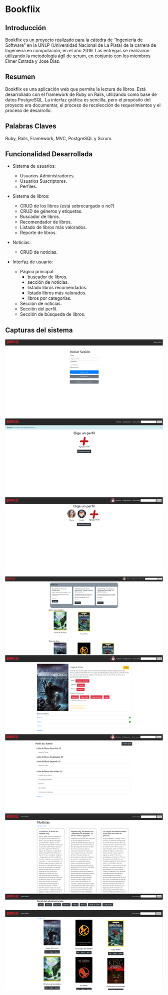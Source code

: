 # Bookflix

## Introducción

Bookflix es un proyecto realizado para la cátedra de “Ingeniería de Software” en la UNLP (Universidad Nacional de La Plata) de la carrera de Ingeniería en computación, en el año 2019. Las entregas se realizaron utilizando la metodología ágil de scrum, en conjunto con los miembros Elmer Estrada y Jose Diaz.

## Resumen

Bookflix es una aplicación web que permite la lectura de libros. Está desarrollado con el framework de Ruby on Rails, utilizando como base de datos PostgreSQL. La interfaz gráfica es sencilla, pero el propósito del proyecto era documentar, el proceso de recolección de requerimientos y el proceso de desarrollo.

## Palabras Claves

Ruby, Rails, Framework, MVC, PostgreSQL y Scrum.

## Funcionalidad Desarrollada

-   Sistema de usuarios:

    -   Usuarios Administradores.
    -   Usuarios Suscriptores.
    -   Perfiles.

-   Sistema de libros:
    -   CRUD de los libros (está sobrecargado o no?)
    -   CRUD de géneros y etiquetas.
    -   Buscador de libros.
    -   Recomendador de libros.
    -   Listado de libros más valorados.
    -   Reporte de libros.
-   Noticias:
    -   CRUD de noticias.
-   Interfaz de usuario:
    -   Página principal:
        -   buscador de libros.
        -   sección de noticias.
        -   listado libros recomendados.
        -   listado libros más valorados.
        -   libros por categorías.
    -   Sección de noticias.
    -   Sección del perfil.
    -   Sección de búsqueda de libros.

## Capturas del sistema

![Inicion de sesión](/img/00.png)
![Agregar perfil](/img/01.png)
![Elegir un perfil](/img/02.png)
![Listado de libros](/img/03.png)
![Detalle de un libro](/img/04.png)
![Perfil de un usuario](/img/05.png)
![Sección de Noticias](/img/06.png)
![Menu del administrador](/img/07.png)
![Listado de libros con CRUD](/img/08.png)
